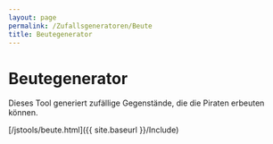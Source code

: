 ```yaml
---
layout: page
permalink: /Zufallsgeneratoren/Beute
title: Beutegenerator
---
```


# Beutegenerator

Dieses Tool generiert zufällige Gegenstände, die die Piraten erbeuten können.

[/jstools/beute.html]({{ site.baseurl }}/Include)

